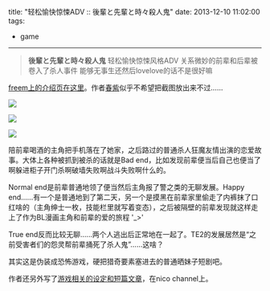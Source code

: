title: "轻松愉快惊悚ADV :: 後輩と先輩と時々殺人鬼"
date: 2013-12-10 11:02:00
tags:
- game
---
> **後輩と先輩と時々殺人鬼**
> 轻松愉快惊悚风格ADV
> 关系微妙的前辈和后辈被卷入了杀人事件
> 能够无事生还然后lovelove的话不是很好嘛

[freem上的介绍页在这里](http://www.freem.ne.jp/win/game/5913)。作者[春紫](http://harumurasaki.jimdo.com/)似乎不希望把截图放出来不过……

![](/assets/0055-01.png)

![](/assets/0055-02.png)

![](/assets/0055-03.png)

陪前辈喝酒的主角把手机落在了她家，之后路过的普通杀人狂魔友情出演的恋爱故事。大体上各种被抓到被杀的话就是Bad end，比如发现前辈便当后自己也便当了啊躲进柜子开门杀啊破墙失败啊战斗失败啊什么的。

Normal end是前辈普通地领了便当然后主角报了警之类的无聊发展。Happy end……有一个是普通地到了第二天，另一个是摸黑在前辈家里偷走了内裤抹了口红啥的（主角绅士一枚，技能栏里就写着变态），之后被隔壁的前辈发现就这样走上了作为BL漫画主角和前辈的爱的旅程 '\_>'

True end反而比较无聊……两个人逃出后正常地在一起了。TE2的发展居然是“之前受害者们的怨灵帮前辈捅死了杀人鬼”……这啥？

其实这是伪装成恐怖游戏，硬把猎奇要素塞进去的普通晒妹子短剧吧。

作者还另外写了[游戏相关的设定和短篇文章](http://harumurasaki.jimdo.com/%E7%9F%AD%E7%B7%A8-ss/)，在nico channel上。
